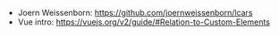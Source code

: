 * Joern Weissenborn: https://github.com/joernweissenborn/lcars
* Vue intro: https://vuejs.org/v2/guide/#Relation-to-Custom-Elements
